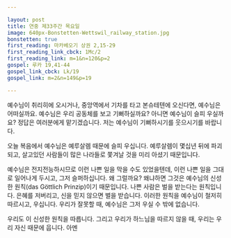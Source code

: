 ```yaml
---

layout: post
title: 연중 제33주간 목요일
image: 640px-Bonstetten-Wettswil_railway_station.jpg
bonstetten: true
first_reading: 마카베오기 상권 2,15-29
first_reading_link_cbck: 1Mc/2
first_reading_link: m=1&n=120&p=2 
gospel: 루카 19,41-44
gospel_link_cbck: Lk/19
gospel_link: m=2&n=149&p=19

---
```

 
예수님이 취리히에 오시거나, 중앙역에서 기차를 타고 본슈테텐에 오신다면, 예수님은 어떠실까요. 예수님은 우리 공동체를 보고 기뻐하실까요? 아니면 예수님이 슬피 우실까요? 정답은 여러분에게 맡기겠습니다. 저는 예수님이 기뻐하시기를 웃으시기를 바랍니다.

오늘 복음에서 예수님은 예루살렘 때문에 슬피 우십니다. 예루살렘이 몇십년 뒤에 파괴되고, 살고있던 사람들이 많은 나라들로 쫓겨날 것을 미리 아셨기 때문입니다.

예수님은 전지전능하시므로 이런 나쁜 일을 막을 수도 있었을텐데, 이런 나쁜 일을 그대로 일어나게 두시고, 그저 슬퍼하십니다. 왜 그럴까요? 왜냐하면 그것은 예수님의 신성한 원칙(das Göttlich Prinzip)이기 때문입니다. 나쁜 사람은 벌을 받는다는 원칙입니다. 은혜를 저버리고, 신을 믿지 않으면 벌을 받습니다. 이러한 원칙을 예수님이 철저히 따르시고, 우십니다. 우리가 잘못할 때, 예수님은 그저 우실 수 밖에 없습니다.

우리도 이 신성한 원칙을 따릅니다. 그리고 우리가 하느님을 따르지 않을 때, 우리는 우리 자신 때문에 웁니다. 아멘
